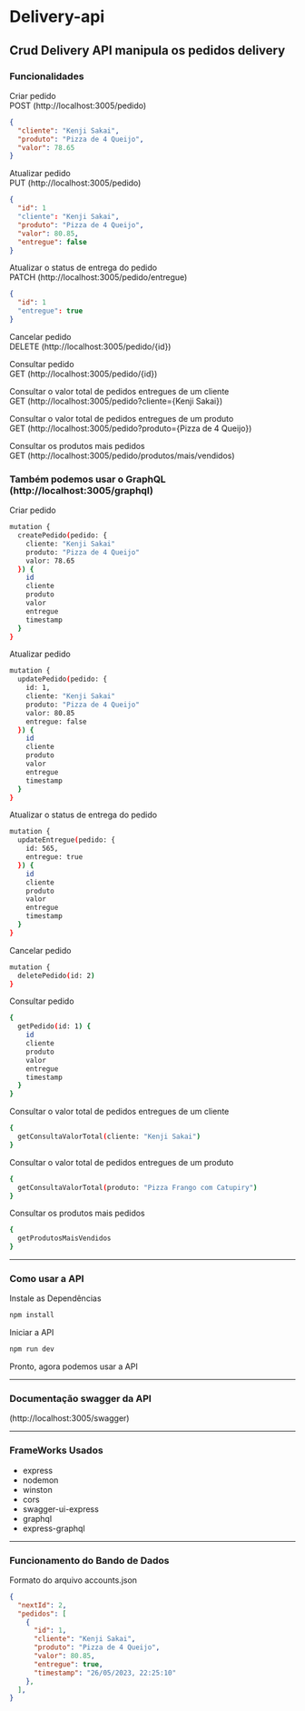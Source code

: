 # Delivery-api

## Crud Delivery API manipula os pedidos delivery

### Funcionalidades

Criar pedido<br>
POST (http://localhost:3005/pedido)

```json
{
  "cliente": "Kenji Sakai",
  "produto": "Pizza de 4 Queijo",
  "valor": 78.65
}
```

Atualizar pedido<br>
PUT (http://localhost:3005/pedido)

```json
{
  "id": 1
  "cliente": "Kenji Sakai",
  "produto": "Pizza de 4 Queijo",
  "valor": 80.85,
  "entregue": false
}
```

Atualizar o status de entrega do pedido<br>
PATCH (http://localhost:3005/pedido/entregue)

```json
{
  "id": 1
  "entregue": true
}
```

Cancelar pedido<br>
DELETE (http://localhost:3005/pedido/{id})

Consultar pedido<br>
GET (http://localhost:3005/pedido/{id})

Consultar o valor total de pedidos entregues de um cliente<br>
GET (http://localhost:3005/pedido?cliente={Kenji Sakai})

Consultar o valor total de pedidos entregues de um produto<br>
GET (http://localhost:3005/pedido?produto={Pizza de 4 Queijo})

Consultar os produtos mais pedidos<br>
GET (http://localhost:3005/pedido/produtos/mais/vendidos)

### Também podemos usar o GraphQL (http://localhost:3005/graphql)
Criar pedido<br>

```bash
mutation {
  createPedido(pedido: {
    cliente: "Kenji Sakai"
    produto: "Pizza de 4 Queijo"
    valor: 78.65
  }) {
    id
    cliente
    produto
    valor
    entregue
    timestamp
  }
}
```

Atualizar pedido<br>

```bash
mutation {
  updatePedido(pedido: {
    id: 1,
    cliente: "Kenji Sakai"
    produto: "Pizza de 4 Queijo"
    valor: 80.85
    entregue: false
  }) {
    id
    cliente
    produto
    valor
    entregue
    timestamp
  }
}
```

Atualizar o status de entrega do pedido<br>

```bash
mutation {
  updateEntregue(pedido: {
    id: 565,
    entregue: true
  }) {
    id
    cliente
    produto
    valor
    entregue
    timestamp
  }
}
```

Cancelar pedido<br>

```bash
mutation {
  deletePedido(id: 2)
}
```

Consultar pedido<br>

```bash
{
  getPedido(id: 1) {
    id
    cliente
    produto
    valor
    entregue
    timestamp
  }
}
```

Consultar o valor total de pedidos entregues de um cliente<br>

```bash
{
  getConsultaValorTotal(cliente: "Kenji Sakai")
}
```

Consultar o valor total de pedidos entregues de um produto<br>

```bash
{
  getConsultaValorTotal(produto: "Pizza Frango com Catupiry")
}
```

Consultar os produtos mais pedidos<br>

```bash
{
  getProdutosMaisVendidos
}
```

---

### Como usar a API

Instale as Dependências

```bash
npm install
```

Iniciar a API

```bash
npm run dev
```

Pronto, agora podemos usar a API

---

### Documentação swagger da API

(http://localhost:3005/swagger)

---

### FrameWorks Usados
- express
- nodemon
- winston
- cors
- swagger-ui-express
- graphql
- express-graphql

---

### Funcionamento do Bando de Dados

Formato do arquivo accounts.json

```json
{
  "nextId": 2,
  "pedidos": [
    {
      "id": 1,
      "cliente": "Kenji Sakai",
      "produto": "Pizza de 4 Queijo",
      "valor": 80.85,
      "entregue": true,
      "timestamp": "26/05/2023, 22:25:10"
    },
  ],
}
```
